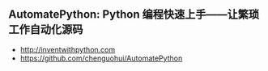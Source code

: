 ## AutomatePython: Python 编程快速上手——让繁琐工作自动化源码
- http://inventwithpython.com
- https://github.com/chenguohui/AutomatePython
